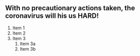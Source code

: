 ## With no precautionary actions taken, the coronavirus will his us HARD!

1. Item 1
1. Item 2
1. Item 3
   1. Item 3a
   1. Item 3b


